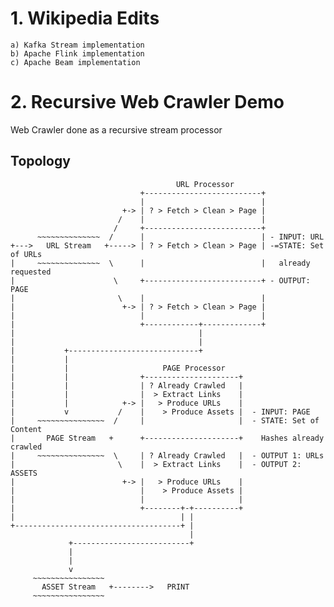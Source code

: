 # 1. Wikipedia Edits
    a) Kafka Stream implementation
    b) Apache Flink implementation
    c) Apache Beam implementation


# 2. Recursive Web Crawler Demo

Web Crawler done as a recursive stream processor

## Topology

                                         URL Processor
                                 +--------------------------+
                                 |                          |
                             +-> | ? > Fetch > Clean > Page |
                            /    |                          |
                           /     +--------------------------+
          ~~~~~~~~~~~~~~  /      |                          | - INPUT: URL
    +--->   URL Stream   +-----> | ? > Fetch > Clean > Page | -=STATE: Set of URLs
    |     ~~~~~~~~~~~~~~  \      |                          |   already requested
    |                      \     +--------------------------+ - OUTPUT: PAGE
    |                       \    |                          |
    |                        +-> | ? > Fetch > Clean > Page |
    |                            |                          |
    |                            +------------+-------------+
    |                                         |
    |                                         |
    |           +-----------------------------+
    |           |
    |           |                     PAGE Processor
    |           |                +---------------------+
    |           |                | ? Already Crawled   |
    |           |                |  > Extract Links    |
    |           |            +-> |   > Produce URLs    |
    |           v           /    |    > Produce Assets |  - INPUT: PAGE
    |     ~~~~~~~~~~~~~~~  /     |                     |  - STATE: Set of Content
    |       PAGE Stream   +      +---------------------+    Hashes already crawled
    |     ~~~~~~~~~~~~~~~  \     | ? Already Crawled   |  - OUTPUT 1: URLs       
    |                       \    |  > Extract Links    |  - OUTPUT 2: ASSETS
    |                        +-> |   > Produce URLs    |
    |                            |    > Produce Assets |
    |                            |                     |
    |                            +--------+-+----------+
    |                                     | |
    +-------------------------------------+ |
                                            |
                 +--------------------------+
                 |
                 |
                 v
         ~~~~~~~~~~~~~~~~
           ASSET Stream   +-------->   PRINT
         ~~~~~~~~~~~~~~~~
